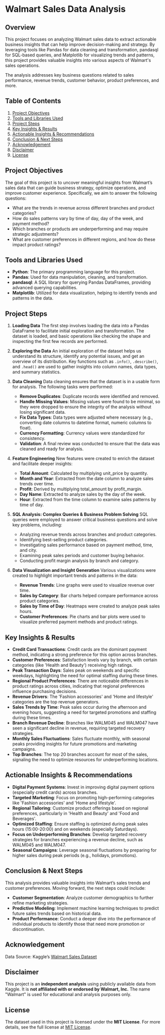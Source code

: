 # Walmart Sales Data Analysis

## Overview
This project focuses on analyzing Walmart sales data to extract actionable business insights that can help improve decision-making and strategy. By leveraging tools like Pandas for data cleaning and transformation, pandasql for SQL-based queries, and Matplotlib for visualizing trends and patterns, this project provides valuable insights into various aspects of Walmart's sales operations.

The analysis addresses key business questions related to sales performance, revenue trends, customer behavior, product preferences, and more.

## Table of Contents

1. [Project Objectives](#project-objectives)
2. [Tools and Libraries Used](#tools-and-libraries-used)
3. [Project Steps](#project-steps)
4. [Key Insights & Results](#key-insights--results)
5. [Actionable Insights & Recommendations](#actionable-insights--recommendations)
6. [Conclusion & Next Steps](#conclusion--next-steps)
7. [Acknowledgement](#acknowledgement)
8. [Disclaimer](#disclaimer)
9. [License](#license)

## Project Objectives
The goal of this project is to uncover meaningful insights from Walmart’s sales data that can guide business strategy, optimize operations, and improve customer experience. Specifically, we aim to answer the following questions:

- What are the trends in revenue across different branches and product categories?
- How do sales patterns vary by time of day, day of the week, and payment method?
- Which branches or products are underperforming and may require strategic adjustments?
- What are customer preferences in different regions, and how do these impact product ratings?

## Tools and Libraries Used
- **Python**: The primary programming language for this project.
- **Pandas**: Used for data manipulation, cleaning, and transformation.
- **pandasql**: A SQL library for querying Pandas DataFrames, providing advanced querying capabilities.
- **Matplotlib**: Utilized for data visualization, helping to identify trends and patterns in the data.

## Project Steps
1. **Loading Data**
   The first step involves loading the data into a Pandas DataFrame to facilitate initial exploration and transformation. The dataset is loaded, and basic operations like checking the shape and inspecting the first few records are performed.

2. **Exploring the Data**
   An initial exploration of the dataset helps us understand its structure, identify any potential issues, and get an overview of its distribution. Key functions such as `.info()`, `.describe()`, and `.head()` are used to gather insights into column names, data types, and summary statistics.

3. **Data Cleaning**
   Data cleaning ensures that the dataset is in a usable form for analysis. The following tasks were performed:
   - **Remove Duplicates**: Duplicate records were identified and removed.
   - **Handle Missing Values**: Missing values were found to be minimal, so they were dropped to ensure the integrity of the analysis without losing significant data.
   - **Fix Data Types**: Data types were adjusted where necessary (e.g., converting date columns to datetime format, numeric columns to float).
   - **Currency Formatting**: Currency values were standardized for consistency.
   - **Validation**: A final review was conducted to ensure that the data was cleaned and ready for analysis.

4. **Feature Engineering**
   New features were created to enrich the dataset and facilitate deeper insights:
   - **Total Amount**: Calculated by multiplying unit_price by quantity.
   - **Month and Year**: Extracted from the date column to analyze sales trends over time.
   - **Profit**: Derived by multiplying total_amount by profit_margin.
   - **Day Name**: Extracted to analyze sales by the day of the week.
   - **Hour**: Extracted from the time column to examine sales patterns by time of day.

5. **SQL Analysis: Complex Queries & Business Problem Solving**
   SQL queries were employed to answer critical business questions and solve key problems, including:
   - Analyzing revenue trends across branches and product categories.
   - Identifying best-selling product categories.
   - Investigating sales performance based on payment method, time, and city.
   - Examining peak sales periods and customer buying behavior.
   - Conducting profit margin analysis by branch and category.

6. **Data Visualization and Insight Generation**
   Various visualizations were created to highlight important trends and patterns in the data:
   - **Revenue Trends**: Line graphs were used to visualize revenue over time.
   - **Sales by Category**: Bar charts helped compare performance across product categories.
   - **Sales by Time of Day**: Heatmaps were created to analyze peak sales hours.
   - **Customer Preferences**: Pie charts and bar plots were used to visualize preferred payment methods and product ratings.

## Key Insights & Results
- **Credit Card Transactions**: Credit cards are the dominant payment method, indicating a strong preference for this option across branches.
- **Customer Preferences**: Satisfaction levels vary by branch, with certain categories (like 'Health and Beauty') receiving high ratings.
- **Peak Transaction Days**: Sales peak on weekends and specific weekdays, highlighting the need for optimal staffing during these times.
- **Regional Product Preferences**: There are noticeable differences in product ratings across cities, indicating that regional preferences influence purchasing decisions.
- **Revenue Drivers**: The 'Fashion accessories' and 'Home and lifestyle' categories are the top revenue generators.
- **Sales Trends by Time**: Peak sales occur during the afternoon and evening hours, suggesting a need for targeted promotions and staffing during these times.
- **Branch Revenue Decline**: Branches like WALM045 and WALM047 have seen a significant decline in revenue, requiring targeted recovery strategies.
- **Monthly Sales Fluctuations**: Sales fluctuate monthly, with seasonal peaks providing insights for future promotions and marketing campaigns.
- **Top Branches**: The top 20 branches account for most of the sales, signaling the need to optimize resources for underperforming locations.

## Actionable Insights & Recommendations
- **Digital Payment Systems**: Invest in improving digital payment options (especially credit cards) across branches.
- **Targeted Marketing**: Focus on promoting high-performing categories like 'Fashion accessories' and 'Home and lifestyle'.
- **Regional Tailoring**: Customize product offerings based on regional preferences, particularly in 'Health and Beauty' and 'Food and Beverages'.
- **Optimized Staffing**: Ensure staffing is optimized during peak sales hours (15:00-20:00) and on weekends (especially Saturdays).
- **Focus on Underperforming Branches**: Develop targeted recovery strategies for branches experiencing a revenue decline, such as WALM045 and WALM047.
- **Seasonal Campaigns**: Leverage seasonal fluctuations by preparing for higher sales during peak periods (e.g., holidays, promotions).

## Conclusion & Next Steps
This analysis provides valuable insights into Walmart’s sales trends and customer preferences. Moving forward, the next steps could include:
- **Customer Segmentation**: Analyze customer demographics to further refine marketing strategies.
- **Predictive Modeling**: Implement machine learning techniques to predict future sales trends based on historical data.
- **Product Performance**: Conduct a deeper dive into the performance of individual products to identify those that need more promotion or discontinuation.

## Acknowledgement
Data Source: Kaggle’s [Walmart Sales Dataset](https://www.kaggle.com/datasets/najir0123/walmart-10k-sales-datasets)

## Disclaimer
This project is an **independent analysis** using publicly available data from Kaggle. It is **not affiliated with or endorsed by Walmart, Inc.** The name "Walmart" is used for educational and analysis purposes only.

## License
The dataset used in this project is licensed under the **MIT License**. For more details, see the full license at [MIT License](https://opensource.org/licenses/MIT).
